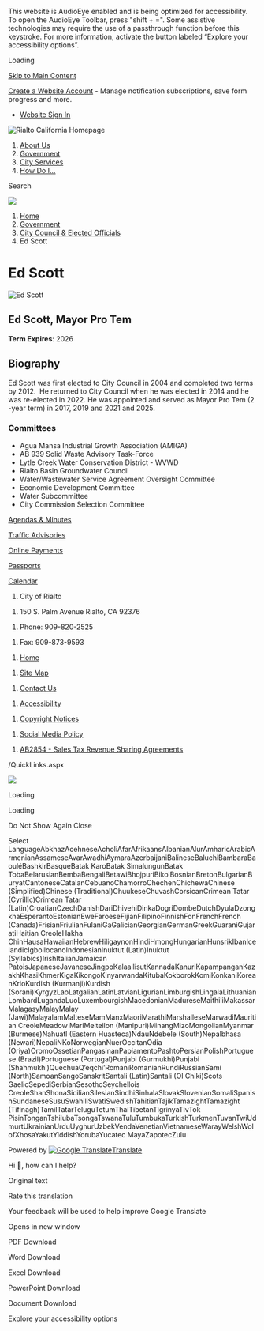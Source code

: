 This website is AudioEye enabled and is being optimized for accessibility. To open the AudioEye Toolbar, press "shift + =". Some assistive technologies may require the use of a passthrough function before this keystroke. For more information, activate the button labeled “Explore your accessibility options”.

Loading

[Skip to Main Content](https://www.rialtoca.gov/292/Ed-Scott/)

[Create a Website Account](https://www.rialtoca.gov/MyAccount/ProfileCreate) - Manage notification subscriptions, save form progress and more.   

- [Website Sign In](https://www.rialtoca.gov/MyAccount)

![Rialto California Homepage](https://www.rialtoca.gov/ImageRepository/Document?documentID=5840)

1. [About Us](https://www.rialtoca.gov/31/About-Us)
2. [Government](https://www.rialtoca.gov/27/Government)
3. [City Services](https://www.rialtoca.gov/101/City-Services)
4. [How Do I...](https://www.rialtoca.gov/9/How-Do-I)

Search

![](https://www.rialtoca.gov/ImageRepository/Document?documentID=5837)

1. [Home](https://www.rialtoca.gov)
2. [Government](https://www.rialtoca.gov/27/Government)
3. [City Council &amp; Elected Officials](https://www.rialtoca.gov/285/City-Council-Elected-Officials)
4. Ed Scott

# Ed Scott

![Ed Scott](https://www.rialtoca.gov/ImageRepository/Document?documentID=624 "Ed Scott")

## Ed Scott, Mayor Pro Tem

**Term Expires**: 2026

## Biography

Ed Scott was first elected to City Council in 2004 and completed two terms by 2012.  He returned to City Council when he was elected in 2014 and he was re-elected in 2022. He was appointed and served as Mayor Pro Tem (2 -year term) in 2017, 2019 and 2021 and 2025.

### Committees

- Agua Mansa Industrial Growth Association (AMIGA)
- AB 939 Solid Waste Advisory Task-Force
- Lytle Creek Water Conservation District - WVWD
- Rialto Basin Groundwater Council
- Water/Wastewater Service Agreement Oversight Committee
- Economic Development Committee
- Water Subcommittee
- City Commission Selection Committee

[Agendas &amp; Minutes](https://rialto.legistar.com/Calendar.aspx)

[Traffic Advisories](https://www.rialtoca.gov/CivicAlerts.aspx?CID=26)

[Online Payments](https://www.rialtoca.gov/429/Pay)

[Passports](https://www.rialtoca.gov/208/Passport-Services)

[Calendar](https://www.rialtoca.gov/calendar.aspx)

<!--THE END-->

1. City of Rialto

<!--THE END-->

1. 150 S. Palm Avenue Rialto, CA 92376

<!--THE END-->

1. Phone: 909-820-2525

<!--THE END-->

1. Fax: 909-873-9593

<!--THE END-->

1. [Home](https://www.rialtoca.gov)

<!--THE END-->

1. [Site Map](https://www.rialtoca.gov/sitemap)

<!--THE END-->

1. [Contact Us](https://www.rialtoca.gov/directory.aspx)

<!--THE END-->

1. [Accessibility](https://www.rialtoca.gov/accessibility)

<!--THE END-->

1. [Copyright Notices](https://www.rialtoca.gov/copyright)

<!--THE END-->

1. [Social Media Policy](https://www.rialtoca.gov/DocumentCenter/View/1680/Reso-No-7725---Social-Media-Policy)

<!--THE END-->

1. [AB2854 - Sales Tax Revenue Sharing Agreements](https://www.rialtoca.gov/953/Tax-Revenue-Sharing-Agreements)

/QuickLinks.aspx

![](https://www.rialtoca.gov/ImageRepository/Document?documentID=5855)

Loading

Loading

Do Not Show Again Close

Select LanguageAbkhazAcehneseAcholiAfarAfrikaansAlbanianAlurAmharicArabicArmenianAssameseAvarAwadhiAymaraAzerbaijaniBalineseBaluchiBambaraBaouléBashkirBasqueBatak KaroBatak SimalungunBatak TobaBelarusianBembaBengaliBetawiBhojpuriBikolBosnianBretonBulgarianBuryatCantoneseCatalanCebuanoChamorroChechenChichewaChinese (Simplified)Chinese (Traditional)ChuukeseChuvashCorsicanCrimean Tatar (Cyrillic)Crimean Tatar (Latin)CroatianCzechDanishDariDhivehiDinkaDogriDombeDutchDyulaDzongkhaEsperantoEstonianEweFaroeseFijianFilipinoFinnishFonFrenchFrench (Canada)FrisianFriulianFulaniGaGalicianGeorgianGermanGreekGuaraniGujaratiHaitian CreoleHakha ChinHausaHawaiianHebrewHiligaynonHindiHmongHungarianHunsrikIbanIcelandicIgboIlocanoIndonesianInuktut (Latin)Inuktut (Syllabics)IrishItalianJamaican PatoisJapaneseJavaneseJingpoKalaallisutKannadaKanuriKapampanganKazakhKhasiKhmerKigaKikongoKinyarwandaKitubaKokborokKomiKonkaniKoreanKrioKurdish (Kurmanji)Kurdish (Sorani)KyrgyzLaoLatgalianLatinLatvianLigurianLimburgishLingalaLithuanianLombardLugandaLuoLuxembourgishMacedonianMadureseMaithiliMakassarMalagasyMalayMalay (Jawi)MalayalamMalteseMamManxMaoriMarathiMarshalleseMarwadiMauritian CreoleMeadow MariMeiteilon (Manipuri)MinangMizoMongolianMyanmar (Burmese)Nahuatl (Eastern Huasteca)NdauNdebele (South)Nepalbhasa (Newari)NepaliNKoNorwegianNuerOccitanOdia (Oriya)OromoOssetianPangasinanPapiamentoPashtoPersianPolishPortuguese (Brazil)Portuguese (Portugal)Punjabi (Gurmukhi)Punjabi (Shahmukhi)QuechuaQʼeqchiʼRomaniRomanianRundiRussianSami (North)SamoanSangoSanskritSantali (Latin)Santali (Ol Chiki)Scots GaelicSepediSerbianSesothoSeychellois CreoleShanShonaSicilianSilesianSindhiSinhalaSlovakSlovenianSomaliSpanishSundaneseSusuSwahiliSwatiSwedishTahitianTajikTamazightTamazight (Tifinagh)TamilTatarTeluguTetumThaiTibetanTigrinyaTivTok PisinTonganTshilubaTsongaTswanaTuluTumbukaTurkishTurkmenTuvanTwiUdmurtUkrainianUrduUyghurUzbekVendaVenetianVietnameseWarayWelshWolofXhosaYakutYiddishYorubaYucatec MayaZapotecZulu

Powered by [![Google Translate](https://www.gstatic.com/images/branding/googlelogo/1x/googlelogo_color_42x16dp.png)Translate](https://translate.google.com)

Hi 👋, how can I help?

Original text

Rate this translation

Your feedback will be used to help improve Google Translate

Opens in new window

PDF Download

Word Download

Excel Download

PowerPoint Download

Document Download

Explore your accessibility options
